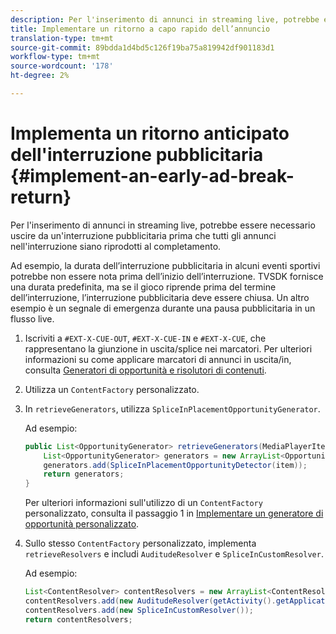 ```yaml
---
description: Per l'inserimento di annunci in streaming live, potrebbe essere necessario uscire da un'interruzione pubblicitaria prima che tutti gli annunci nell'interruzione siano riprodotti al completamento.
title: Implementare un ritorno a capo rapido dell’annuncio
translation-type: tm+mt
source-git-commit: 89bdda1d4bd5c126f19ba75a819942df901183d1
workflow-type: tm+mt
source-wordcount: '178'
ht-degree: 2%

---
```



# Implementa un ritorno anticipato dell&#39;interruzione pubblicitaria {#implement-an-early-ad-break-return}

Per l&#39;inserimento di annunci in streaming live, potrebbe essere necessario uscire da un&#39;interruzione pubblicitaria prima che tutti gli annunci nell&#39;interruzione siano riprodotti al completamento.

Ad esempio, la durata dell’interruzione pubblicitaria in alcuni eventi sportivi potrebbe non essere nota prima dell’inizio dell’interruzione. TVSDK fornisce una durata predefinita, ma se il gioco riprende prima del termine dell’interruzione, l’interruzione pubblicitaria deve essere chiusa. Un altro esempio è un segnale di emergenza durante una pausa pubblicitaria in un flusso live.

1. Iscriviti a `#EXT-X-CUE-OUT`, `#EXT-X-CUE-IN` e `#EXT-X-CUE`, che rappresentano la giunzione in uscita/splice nei marcatori.
Per ulteriori informazioni su come applicare marcatori di annunci in uscita/in, consulta [Generatori di opportunità e risolutori di contenuti](../../ad-insertion/content-resolver/android-3x-content-resolver.md).
1. Utilizza un `ContentFactory` personalizzato.
1. In `retrieveGenerators`, utilizza `SpliceInPlacementOpportunityGenerator`.

   Ad esempio:

   ```java
   public List<OpportunityGenerator> retrieveGenerators(MediaPlayerItem item) { 
       List<OpportunityGenerator> generators = new ArrayList<OpportunityGenerator>(); 
       generators.add(SpliceInPlacementOpportunityDetector(item)); 
       return generators; 
   }
   ```

   Per ulteriori informazioni sull&#39;utilizzo di un `ContentFactory` personalizzato, consulta il passaggio 1 in [Implementare un generatore di opportunità personalizzato](../../ad-insertion/content-resolver/android-3x-opp-detector-impl-android.md).

1. Sullo stesso `ContentFactory` personalizzato, implementa `retrieveResolvers` e includi `AuditudeResolver` e `SpliceInCustomResolver`.

   Ad esempio:

   ```java
   List<ContentResolver> contentResolvers = new ArrayList<ContentResolver>(); 
   contentResolvers.add(new AuditudeResolver(getActivity().getApplicationContext())); 
   contentResolvers.add(new SpliceInCustomResolver()); 
   return contentResolvers;
   ```
